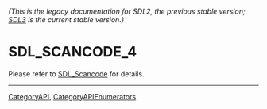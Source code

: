 ###### (This is the legacy documentation for SDL2, the previous stable version; [SDL3](https://wiki.libsdl.org/SDL3/) is the current stable version.)
# SDL_SCANCODE_4

Please refer to [SDL_Scancode](SDL_Scancode) for details.

----
[CategoryAPI](CategoryAPI), [CategoryAPIEnumerators](CategoryAPIEnumerators)

